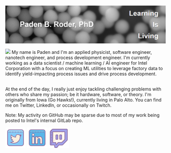 [![Header](https://github.com/roderpad/roderpad/blob/afe5a9c5375bfedb0a67a896165a7d09ae81650b/readme_header.png "Click to goto my website")](https://padenroder.com/aboutme/)

<img src="https://github.com/roderpad/roderpad/blob/e5dae10ded91da953363f001b8cdb8c7a958f2e2/readme-IntroGif.gif">
My name is Paden and I'm an applied physicist, software engineer, nanotech engineer, and process development engineer. I'm currently working as a data scientist / machine learning / AI engineer for Intel Corporation with a focus on creating ML utilities to leverage factory data to identify yield-impacting process issues and drive process development. <br><br>

At the end of the day, I really just enjoy tackling challenging problems with others who share my passion; be it hardware, software, or theory. I'm originally from Iowa (Go Hawks!), currently living in Palo Alto. You can find me on Twitter, LinkedIn, or occasionally on Twitch.

Note: My activity on GitHub may be sparse due to most of my work being posted to Intel's internal GitLab repo.

[![Twitter][1.2]][1] [![LinkedIn][2.2]][2] [![Twitch][3.2]][3]

<!-- Icons -->

[1.2]: https://github.com/roderpad/roderpad/blob/ed83a1533cffad73515c6d834ecc9cfea3d90c2b/icons8-twitter-64.png (Click to goto my Twitter)
[2.2]: https://github.com/roderpad/roderpad/blob/ed83a1533cffad73515c6d834ecc9cfea3d90c2b/icons8-linkedin-64.png (Click to goto my LinkedIn)
[3.2]: https://github.com/roderpad/roderpad/blob/ed83a1533cffad73515c6d834ecc9cfea3d90c2b/icons8-twitch-64.png (Click to goto my Twitch)

<!-- Links to your social media accounts -->

[1]: https://twitter.com/PadenRoder
[2]: https://www.linkedin.com/in/padenroder/
[3]: https://www.twitch.tv/roderbro

<!--
**roderpad/roderpad** is a ✨ _special_ ✨ repository because its `README.md` (this file) appears on your GitHub profile.

Here are some ideas to get you started:

- 🔭 I’m currently working on ...
- 🌱 I’m currently learning ...
- 👯 I’m looking to collaborate on ...
- 🤔 I’m looking for help with ...
- 💬 Ask me about ...
- 📫 How to reach me: ...
- 😄 Pronouns: ...
- ⚡ Fun fact: ...
-->
